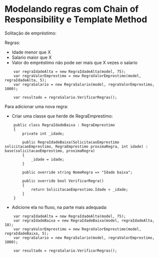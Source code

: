 # Modelando regras com Chain of Responsibility e Template Method

Solitação de empréstimo:

Regras:
- Idade menor que X
- Salario maior que X
- Valor do empréstimo não pode ser mais que X vezes o salario

```
    var regraIdadeAlta = new RegraIdadeAlta(model, 75);
    var regraValorEmprestimo = new RegraValorEmprestimo(model, regraIdadeAlta, 5);
    var regraSalario = new RegraSalario(model, regraValorEmprestimo, 1000);

    var resultado = regraSalario.VerificarRegras();
```

Para adicionar uma nova regra:
- Criar uma classe que herde de RegraEmprestimo:
```
    public class RegraIdadeBaixa : RegraEmprestimo
    {
        private int _idade;

        public RegraIdadeBaixa(SolicitacaoEmprestimo solicitacaoEmprestimo, RegraEmprestimo proximaRegra, int idade) : base(solicitacaoEmprestimo, proximaRegra)
        {
            _idade = idade;
        }
        
        public override string NomeRegra => "Idade baixa";

        public override bool VerificarRegra()
        {
            return SolicitacaoEmprestimo.Idade < _idade;
        }
    }
```
- Adicione ela no fluxo, na parte mais adequada:
```
    var regraIdadeAlta = new RegraIdadeAlta(model, 75);
    var regraIdadeBaixa = new RegraIdadeBaixa(model, regraIdadeAlta, 18);
    var regraValorEmprestimo = new RegraValorEmprestimo(model, regraIdadeBaixa, 5);
    var regraSalario = new RegraSalario(model, regraValorEmprestimo, 1000);

    var resultado = regraSalario.VerificarRegras();
```

